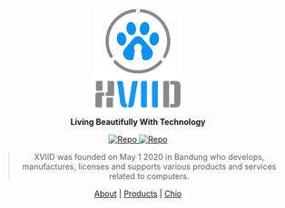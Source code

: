 <p align="center">
  <a href="https://xviid.net/">
    <img src="https://raw.githubusercontent.com/officialxviid/officialxviid/main/assets/xviid/LTV-01.png" width="150"/>
  </a>
</p>

<p align="center"><b>Living Beautifully With Technology</b></p>

<p align="center">
  <a href="https://github.com/officialxviid/disgester/releases" rel="nofollow">
    <img src="https://img.shields.io/static/v1?logo=github&color=ffffff&label=repo&message=2" alt="Repo" data-canonical-src="https://img.shields.io/static/v1?logo=github&color=ffffff&label=repo&message=2" style="max-width:100%;">
  </a>
  <a href="https://github.com/officialxviid/disgester/releases" rel="nofollow">
    <img src="https://img.shields.io/static/v1?color=informational&label=sponsor&message=5" alt="Repo" data-canonical-src="https://img.shields.io/static/v1?logo=github&color=ffffff&label=repo&message=2" style="max-width:100%;">
  </a>
</p>

<blockquote align="center">
XVIID was founded on May 1 2020 in Bandung who develops, manufactures, licenses and supports various products and services related to computers.
</blockquote>

<p align="center">
  <a href="https://xviid.net/about">About</a>&nbsp;|&nbsp;<a href="https://xviid.net/products">Products</a>&nbsp;|&nbsp;<a href="https://chio.xviid.net/">Chio</a>
</p>

